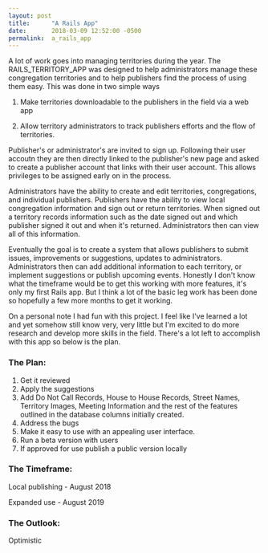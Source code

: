 ```yaml
---
layout: post
title:      "A Rails App"
date:       2018-03-09 12:52:00 -0500
permalink:  a_rails_app
---
```



 A lot of work goes into managing territories during the year.  The RAILS_TERRITORY_APP  was designed to help administrators manage these congregation territories and to help publishers find the process of using them easy.  This was done in two simple ways
 
1.  Make territories downloadable to the publishers in the field via a web app 

2.   Allow territory administrators to track publishers efforts and the flow of territories.

Publisher's or administrator's are invited to sign up.  Following their user accoutn they are then directly linked to the publisher's new page and asked to create a publisher account that links with their user account.  This allows privileges to be assigned early on in the process.   
	
 Administrators have the ability to create and edit territories,  congregations, and individual publishers.  	Publishers have the ability to view local congregation information and sign out or return territories.  When signed out a territory records information such as the date signed out and which publisher signed it out and when it's returned.   Administrators then can view all of this information. 

 Eventually the goal  is to create a system that allows publishers to submit issues, improvements  or suggestions,  updates to administrators.  Administrators then can add additional information to each territory,  or implement  suggestions or publish upcoming events.   Honestly I don't know what the timeframe would be to get this working with more features, it's only my first Rails app.  But I think a lot of the basic leg work has been done so hopefully a few more months to get it working.

On a personal note I had fun with this project.  I feel like I've learned a lot and yet somehow still know very, very little but I'm excited to do more research and develop more skills in the field.  There's a lot left to accomplish with this app so below is the plan.

	
### The Plan:



1.  Get it reviewed
2.  Apply the suggestions
3.  Add Do Not Call Records, House to House Records, Street Names, Territory Images, Meeting Information and the rest of the features outlined in the database columns initially created.
4.  Address the bugs
5.  Make it easy to use with an appealing user interface.
6.  Run a beta version with users
7.  If approved for use publish a public version locally

### The Timeframe:



Local publishing - August 2018

Expanded use - August 2019

### The Outlook:



Optimistic 

